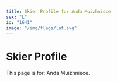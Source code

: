 ```yaml
---
title: Skier Profile for Anda Muizhniece
sex: "L"
id: "1641"
image: "/img/flags/lat.svg" 
---
```


# Skier Profile

This page is for: Anda Muizhniece.
    